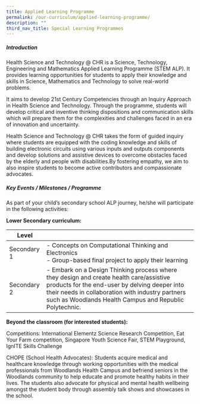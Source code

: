 ```yaml
---
title: Applied Learning Programme
permalink: /our-curriculum/applied-learning-programme/
description: ""
third_nav_title: Special Learning Programmes
---
```

##### Introduction

Health Science and Technology @ CHR is a Science, Technology, Engineering and Mathematics Applied Learning Programme (STEM ALP). It provides learning opportunities for students to apply their knowledge and skills in Science, Mathematics and Technology to solve real-world problems.

It aims to develop 21st Century Competencies through an Inquiry Approach in Health Science and Technology. Through the programme, students will develop critical and inventive thinking dispositions and communication skills which will prepare them for the complexities and challenges faced in an era of innovation and uncertainty.

Health Science and Technology @ CHR takes the form of guided inquiry where students are equipped with the coding knowledge and skills of building electronic circuits using various inputs and outputs components and develop solutions and assistive devices to overcome obstacles faced by the elderly and people with disabilities.By fostering empathy, we aim to also inspire students to become active contributors and compassionate advocates.

##### Key Events / Milestones / Programme

As part of your child’s secondary school ALP journey, he/she will participate in the following activities:

**Lower Secondary curriculum:**

| Level|  |
| -------- | -------- | 
| Secondary 1   | - Concepts on Computational Thinking and Electronics <br> - Group-based final project to apply their learning|
| Secondary 2   | - Embark on a Design Thinking process where they design and create health care/assistive products for the end-user by delving deeper into their needs in collaboration with industry partners such as Woodlands Health Campus and Republic Polytechnic.|

**Beyond the classroom (for interested students):**

Competitions: International Elementz Science Research Competition, Eat Your Farm competition, Singapore Youth Science Fair, STEM Playground, IgnITE Skills Challenge

CHOPE (School Health Advocates): Students acquire medical and healthcare knowledge through working opportunities with the medical professionals from Woodlands Health Campus and befriend seniors in the Woodlands community to help educate and promote healthy habits in their lives. The students also advocate for physical and mental health wellbeing amongst the student body through assembly talk shows and showcases in the school.
